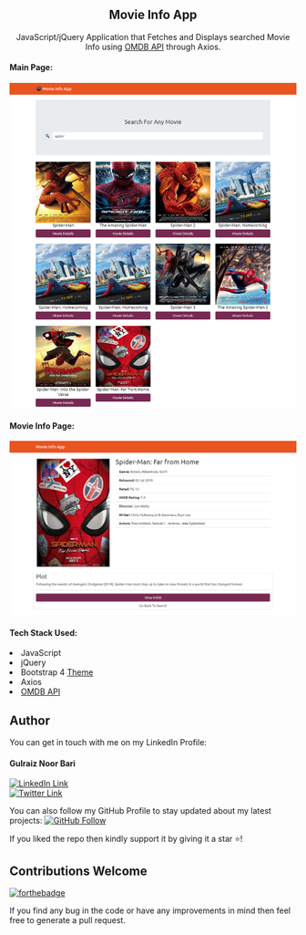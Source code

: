 <div align="center">
<h2>Movie Info App</h2>
<p> JavaScript/jQuery Application that Fetches and Displays searched Movie Info using <a href="http://www.omdbapi.com/" target="_blank">OMDB API</a> through Axios.</p>
</div>
<h4>Main Page:</h4>
<img src="./images/screenshot-2.png">
<h4>Movie Info Page:</h4>
<img src="./images/screenshot-1.png">

<h4>Tech Stack Used:</h4>
<li> JavaScript </li>
<li> jQuery </li>
<li> Bootstrap 4 <a href="https://bootswatch.com/united/">Theme</a></li>
<li> Axios </li>
<li> <a href="http://www.omdbapi.com/" target="_blank">OMDB API</a> </li>

## Author

You can get in touch with me on my LinkedIn Profile:

#### Gulraiz Noor Bari

[![LinkedIn Link](https://img.shields.io/badge/Connect-gulraiznoorbari-blue.svg?logo=linkedin&longCache=true&style=social&label=Connect)](https://www.linkedin.com/in/gulraiznoorbari)
<br />
[![Twitter Link](https://img.shields.io/badge/Follow-gulraiznoorbari-blue.svg?logo=twitter&longCache=true&style=social&label=Follow)](https://twitter.com/gulraiznoorbari)

You can also follow my GitHub Profile to stay updated about my latest projects: [![GitHub Follow](https://img.shields.io/badge/Connect-gulraiznoorbari-blue.svg?logo=Github&longCache=true&style=social&label=Follow)](https://github.com/gulraiznoorbari)

If you liked the repo then kindly support it by giving it a star ⭐!

## Contributions Welcome

[![forthebadge](https://forthebadge.com/images/badges/built-with-love.svg)](#)

If you find any bug in the code or have any improvements in mind then feel free to generate a pull request.
